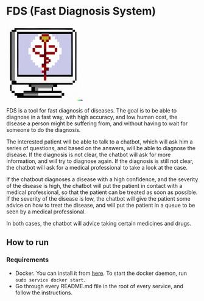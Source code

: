 # FDS (Fast Diagnosis System)

![FDS Logo](fds-logo250.png)

FDS is a tool for fast diagnosis of diseases. The goal is to be able to diagnose in a fast way, with high accuracy, and low human cost, the disease a person might be suffering from, and without having to wait for someone to do the diagnosis.

The interested patient will be able to talk to a chatbot, which will ask him a series of questions, and based on the answers, will be able to diagnose the disease. If the diagnosis is not clear, the chatbot will ask for more information, and will try to diagnose again. If the diagnosis is still not clear, the chatbot will ask for a medical professional to take a look at the case.

If the chatbout diagnoses a disease with a high confidence, and the severity of the disease is high, the chatbot will put the patient in contact with a medical professional, so that the patient can be treated as soon as possible. If the severity of the disease is low, the chatbot will give the patient some advice on how to treat the disease, and will put the patient in a queue to be seen by a medical professional.

In both cases, the chatbot will advice taking certain medicines and drugs.

## How to run

### Requirements

- Docker. You can install it from [here](https://docs.docker.com/install/). To start the docker daemon, run `sudo service docker start`.
- Go through every README.md file in the root of every service, and follow the instructions.